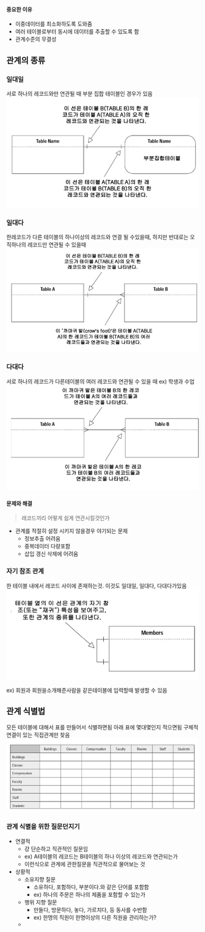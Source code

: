 #### 중요한 이유
- 이중데이터를 최소화하도록 도와줌
- 여러 테이블로부터 동시에 데이터를 추출할 수 있도록 함
- 관계수준의 무결성

## 관계의 종류
### 일대일
서로 하나의 레코드와만 연관될 때
부분 집합 테이블인 경우가 있음
![400](assets/DB2%20기말%20-%20관계-20240619021529744.png)
### 일대다
한레코드가 다른 테이블의 하나이상의 레코드와 연결 될 수있을때, 하지만 반대로는 오직하나의 레코드만 연관될 수 있을때
![400](assets/DB2%20기말%20-%20관계-20240619021858740.png)
### 다대다
서로 하나의 레코드가 다른테이블의 여러 레코드와 연관될 수 있을 때
ex) 학생과 수업
![400](assets/DB2%20기말%20-%20관계-20240619022428660.png)
#### 문제와 해결
> 레코드끼리 어떻게 쉽게 연관시킬것인가

- 관계를 적절히 설정 시키지 않을경우 야기되는 문제
	- 정보추출 어려움
	- 중복데이터 다량포함
	- 삽입 갱신 삭제에 어려움

### 자기 참조 관계
한 테이블 내에서 레코드 사이에 존재하는것.
이것도 일대일, 일대다, 다대다가있음
![300](assets/DB2%20기말%20-%20관계-20240619023419298.png)

ex) 회원과 회원을소개해준사람을 같은테이블에 입력할때 발생할 수 있음

## 관계 식별법
모든 테이블에 대해서 표를 만들어서 식별하면됨
아래 표에 몇대몇인지 적으면됨
구체적 연결이 있는 직접관계만 찾음
![300](assets/DB2%20기말%20-%20관계-20240619023825463.png)
### 관계 식별을 위한 질문던지기
- 연결적
	- 걍 단순하고 직관적인 질문임
	- ex) A테이블의 레코드는 B테이블의 하나 이상의 레코드와 연관되는가
	- 이런식으로 관계에 관한질문을 직관적으로 물어보는 것
- 상황적
	- 소유지향 질문
		- 소유하다, 포함하다, 부분이다.와 같은 단어를 포함함
		- ex) 하나의 주문은 하나의 제품을 포함할 수 있는가
	- 행위 지향 질문
		- 만들다, 방문하다, 놓다, 가르치다, 등 동사를 수반함
		- ex) 한명의 직원이 한명이상의 다른 직원을 관리하는가?
	- 